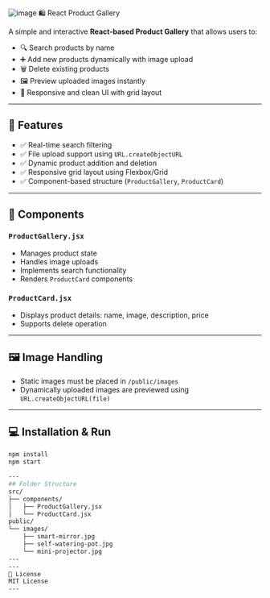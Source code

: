 ![image](https://github.com/user-attachments/assets/f88b3440-5c6d-43bd-b4dc-b1935c4e1aca) 🛍️ React Product Gallery

A simple and interactive **React-based Product Gallery** that allows users to:

- 🔍 Search products by name  
- ➕ Add new products dynamically with image upload  
- 🗑️ Delete existing products  
- 🖼️ Preview uploaded images instantly  
- 🎨 Responsive and clean UI with grid layout

---

## 🚀 Features

- ✅ Real-time search filtering
- ✅ File upload support using `URL.createObjectURL`
- ✅ Dynamic product addition and deletion
- ✅ Responsive grid layout using Flexbox/Grid
- ✅ Component-based structure (`ProductGallery`, `ProductCard`)

---

## 🧱 Components

### `ProductGallery.jsx`
- Manages product state
- Handles image uploads
- Implements search functionality
- Renders `ProductCard` components

### `ProductCard.jsx`
- Displays product details: name, image, description, price
- Supports delete operation

---

## 🖼️ Image Handling

- Static images must be placed in `/public/images`
- Dynamically uploaded images are previewed using `URL.createObjectURL(file)`

---

## 💻 Installation & Run

```bash
npm install
npm start

---
## Folder Structure
src/
├── components/
│   ├── ProductGallery.jsx
│   └── ProductCard.jsx
public/
└── images/
    ├── smart-mirror.jpg
    ├── self-watering-pot.jpg
    └── mini-projector.jpg
---
---
📄 License
MIT License
---


